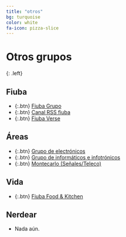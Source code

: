 ```yaml
---
title: "otros"
bg: turquoise
color: white
fa-icon: pizza-slice
---
```

# Otros grupos
{: .left}

## Fiuba

*  {:.btn} [Fiuba Grupo](https://www.proyl.com/Z0P70nzQg)
*  {:.btn} [Canal RSS fiuba](http://t.me/FIUBA_Noticias)
*  {:.btn} [Fiuba Verse](https://www.proyl.com/g92AxYcK1)

## Áreas

* {:.btn}  [Grupo de electrónicos](https://www.proyl.com/XYcy5L7c9)
* {:.btn}  [Grupo de informáticos e infotrónicos](https://www.proyl.com/3wVdzLT25)
* {:.btn}  [Montecarlo (Señales/Teleco)](https://www.proyl.com/5rYT1kiY9)

## Vida

* {:.btn}  [Fiuba Food & Kitchen](https://www.proyl.com/P1Moi43Wc)

## Nerdear

* Nada aún.